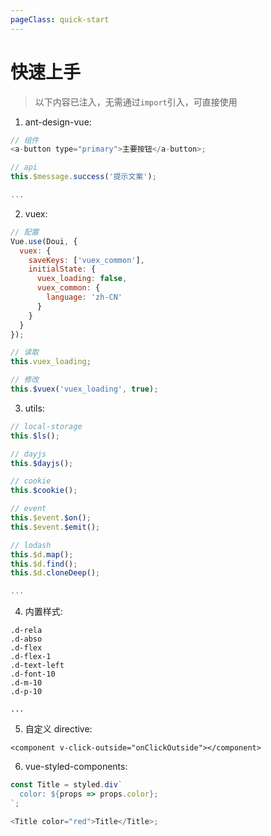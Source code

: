 ```yaml
---
pageClass: quick-start
---
```


# 快速上手

> 以下内容已注入，无需通过`import`引入，可直接使用

1. ant-design-vue:

```js
// 组件
<a-button type="primary">主要按钮</a-button>;

// api
this.$message.success('提示文案');

...
```

2. vuex:

```js
// 配置
Vue.use(Doui, {
  vuex: {
    saveKeys: ['vuex_common'],
    initialState: {
      vuex_loading: false,
      vuex_common: {
        language: 'zh-CN'
      }
    }
  }
});

// 读取
this.vuex_loading;

// 修改
this.$vuex('vuex_loading', true);
```

3. utils:

```js
// local-storage
this.$ls();

// dayjs
this.$dayjs();

// cookie
this.$cookie();

// event
this.$event.$on();
this.$event.$emit();

// lodash
this.$d.map();
this.$d.find();
this.$d.cloneDeep();

...
```

4. 内置样式:

```
.d-rela
.d-abso
.d-flex
.d-flex-1
.d-text-left
.d-font-10
.d-m-10
.d-p-10

...
```

5. 自定义 directive:

```vue
<component v-click-outside="onClickOutside"></component>
```

6. vue-styled-components:

```js
const Title = styled.div`
  color: ${props => props.color};
`;

<Title color="red">Title</Title>;
```
